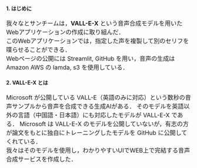 <h4>1. はじめに</h4>
		<p><font size="3">
			我々なとサンチームは，<b>VALL-E-X</b> という音声合成モデルを用いたWebアプリケーションの作成に取り組んだ．
			<br>
			このWebアプリケーションでは，指定した声を複製して別のセリフを喋らせることができる．
			<br>
			Webページの公開には Streamlit, GitHub を用い，音声の生成はAmazon AWS の lamda, s3 を使用している．
		</font></p>

<h4>2. VALL-E-X とは</h4>
		<p><font size="3">
			Microsoft が公開している VALL-E（英語のみに対応）という数秒の音声サンプルから音声を合成できる生成AIがある．
			そのモデルを英語以外の言語（中国語・日本語）にも対応したモデルが VALL-E-X である．
			Microsoft は VALL-E-X のモデルを公開していないが，有志の方が論文をもとに独自にトレーニングしたモデルを GitHub に公開してくれている．
			<br>
			我々はそのモデルを使用し，わかりやすいUIでWEB上で完結する音声合成サービスを作成した．
		</font></p>
